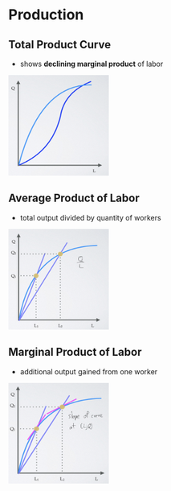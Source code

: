 # Production

## Total Product Curve

- shows **declining marginal product** of labor

<img src="imgs/product/tpc.png" alt="TCP" height="200" width="200"/> <br/>


## Average Product of Labor

- total output divided by quantity of workers

<img src="imgs/product/apc.png" alt="TCP" height="200" width="200"/> <br/>

## Marginal Product of Labor

- additional output gained from one worker

<img src="imgs/product/mpc.png" alt="TCP" height="200" width="200"/> <br/>
